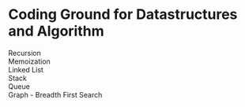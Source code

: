 
# Coding Ground for Datastructures and Algorithm


Recursion<BR>
Memoization<BR>
Linked List<BR>
Stack<BR>
Queue<BR>
Graph - Breadth First Search<BR>

